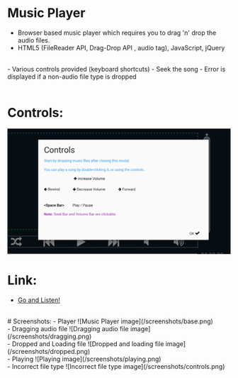 # Music Player
 - Browser based music player which requires you to drag 'n' drop the audio files.
 - HTML5 (FileReader API, Drag-Drop API , audio tag), JavaScript, jQuery
 <br/>
 - Various controls provided (keyboard shortcuts) 
 - Seek the song
 - Error is displayed if a non-audio file type is dropped
 <br/> <br />

# Controls:
  ![Controls](/screenshots/controls.png)
 <br/> 
# Link: 
- [Go and Listen!](https://pratulyab.github.io/musicplayer)
<br/>
# Screenshots:
- Player ![Music Player image](/screenshots/base.png)<br/>
- Dragging audio file ![Dragging audio file image](/screenshots/dragging.png)<br/>
- Dropped and Loading file ![Dropped and loading file image](/screenshots/dropped.png)<br/>
- Playing  ![Playing image](/screenshots/playing.png)<br/>
- Incorrect file type  ![Incorrect file type image](/screenshots/controls.png)

